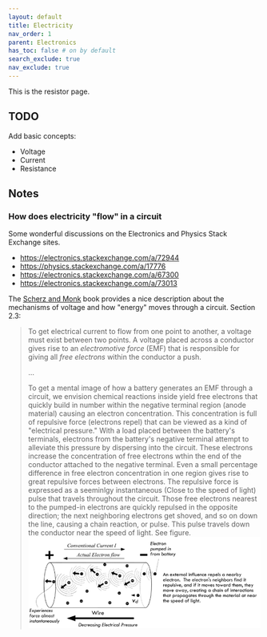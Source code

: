 ```yaml
---
layout: default
title: Electricity
nav_order: 1
parent: Electronics
has_toc: false # on by default
search_exclude: true
nav_exclude: true
---
```

This is the resistor page.

## TODO
Add basic concepts:
- Voltage
- Current
- Resistance

## Notes

### How does electricity "flow" in a circuit
Some wonderful discussions on the Electronics and Physics Stack Exchange sites.

- https://electronics.stackexchange.com/a/72944
- https://physics.stackexchange.com/a/17776
- https://electronics.stackexchange.com/a/67300
- https://electronics.stackexchange.com/a/73013

The [Scherz and Monk](https://alliance-primo.hosted.exlibrisgroup.com/permalink/f/kjtuig/CP71291894620001451) book provides a nice description about the mechanisms of voltage and how "energy" moves through a circuit. Section 2.3:

> To get electrical current to flow from one point to another, a voltage must exist between two points. A voltage placed across a conductor gives rise to an *electromotive force* (EMF) that is responsible for giving all *free electrons* within the conductor a push.
> 
> ...
>
> To get a mental image of how a battery generates an EMF through a circuit, we envision chemical reactions inside yield free electrons that quickly build in number within the negative terminal region (anode material) causing an electron concentration. This concentration is full of repulsive force (electrons repel) that can be viewed as a kind of "electrical pressure." With a load placed between the battery's terminals, electrons from the battery's negative terminal attempt to alleviate this pressure by dispersing into the circuit. These electrons increase the concentration of free electrons wthin the end of the conductor attached to the negative terminal. Even a small percentage difference in free electron concentration in one region gives rise to great repulsive forces between electrons. The repulsive force is expressed as a seeminlgy instantaneous (Close to the speed of light) pulse that travels throughout the circuit. Those free electrons nearest to the pumped-in electrons are quickly repulsed in the opposite direction; the next neighboring electrons get shoved, and so on down the line, causing a chain reaction, or pulse. This pulse travels down the conductor near the speed of light. See figure.
> ![Figure 2.6 from Section 2.3.1 of Scherz and Monk's book showing the 'repulsive force' flowing through a conductor when a battery is applied](assets/images/MechanismsOfVoltage_ScherzAndMonk.png)
